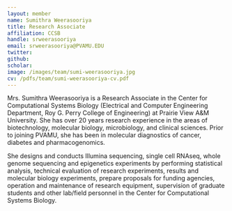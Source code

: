 ```yaml
---
layout: member
name: Sumithra Weerasooriya
title: Research Associate
affiliation: CCSB
handle: srweerasooriya
email: srweerasooriya@PVAMU.EDU
twitter:
github: 
scholar: 
image: /images/team/sumi-weerasooriya.jpg
cv: /pdfs/team/sumi-weerasooriya-cv.pdf
---
```



Mrs. Sumithra Weerasooriya is a Research Associate in the Center for Computational Systems Biology (Electrical and Computer Engineering Department, Roy G. Perry College of Engineering) at Prairie View A&M University. She has over 20 years research experience in the areas of biotechnology, molecular biology, microbiology, and clinical sciences. Prior to joining PVAMU, she has been in molecular diagnostics of cancer, diabetes and pharmacogenomics. 

She designs and conducts Illumina sequencing, single cell RNAseq, whole genome sequencing and epigenetics experiments by performing statistical analysis, technical evaluation of research experiments, results and molecular biology experiments, prepare proposals for funding agencies, operation and maintenance of research equipment, supervision of graduate students and other lab/field personnel in the Center for Computational Systems Biology.
